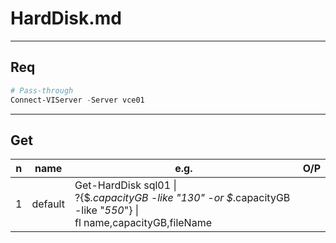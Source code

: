 # HardDisk.md

---

## Req
````ps1
# Pass-through
Connect-VIServer -Server vce01
````

---

## Get
|n|name|e.g.|O/P|
|-|----|----|---|
|1|default|Get-HardDisk sql01 \|<br/>?{$_.capacityGB -like "*130*" -or $_.capacityGB -like "*550*"} \|<br/>fl name,capacityGB,fileName|
